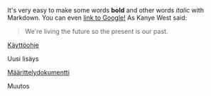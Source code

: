 It's very easy to make some words **bold** and other words *italic* with Markdown. You can even [link to Google!](http://google.com)
As Kanye West said:

> We're living the future so
> the present is our past.

[Käyttöohje](https://github.com/panummi/OTM_laskari5/blob/master/dokumentointi/kaytto_ohje.md)

Uusi lisäys

[Määrittelydokumentti](https://github.com/panummi/OTM_laskari5/blob/master/dokumentointi/maarittelydokumentti.md)

Muutos

